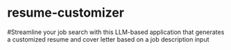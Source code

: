# resume-customizer
#Streamline your job search with this  LLM-based application that generates a customized resume and cover letter based on a job description input

